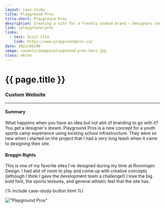 ```yaml
---
layout: case-study
title: Playground Pros
title-short: Playground Pros
description: Creating a site for a freshly cooked brand — Designers choice makes things fun!
link: /playground-pros
links:
  - text: Visit Site
    link: https://www.playgroundpros.ca/
date: 2021/03/09
image: /assets/images/playground-pros-hero.jpg
class: white
---
```


# {{ page.title }}
### Custom Website
---

#### Summary
What happens when you have an idea but not alot of branding to go with it? You get a designer's dream. Playground Pros is a new concept for a youth sports camp experience using existing school infrastructure. They were so new when I started on the project that I had a very long leash when it came to designing their site. 

#### Braggin Rights
This is one of my favorite sites I've designed during my time at Ronningen Design. I had alot of room to play and come  up with creative concepts (although I think I gave the development team a challenge!) I love the big bold font, the sports textures, and general athletic feel that the site has.

{% include case-study-button.html %}

!["Playground Pros"](/assets/images/playground-pros-full-site.jpg)